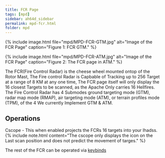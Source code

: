 ```yaml
---
title: FCR Page
tags: [mpd]
sidebar: ah64d_sidebar
permalink: mpd-fcr.html
folder: mpd
---
```




{% include image.html file="mpd/MPD-FCR-GTM.jpg" alt="Image of the FCR Page" caption="Figure 1: FCR GTM." %}

{% include image.html file="mpd/MPD-FCR-ATM.jpg" alt="Image of the FCR Page" caption="Figure 2: The FCR page in ATM." %}

The FCR(Fire Control Radar) is the cheese wheel mounted ontop of the Rotor Mast, The Fire control Radar is Capbable of Tracking up to 256 Target at a range of 8 KM at any one time, The FCR page itself will only display the 16 closest Targets to be scanned, as the Apache Only carries 16 Hellfires.
The Fire Control Radar has 4 Submodes ground targeting mode (GTM), radar map mode (RMAP), air targeting mode (ATM), or terrain profiles mode (TPM), of the 4 We currently Implement GTM & ATM.


## Operations
Cscope - This when enabled projects the FCRs 16 targets into your Ihadss.
    {% include note.html content="The cscope only displays the icon on the Last scan position and does not predict the movement of targes." %}
    
The rest of the FCR can be operated via [keybinds](keybinds.html)